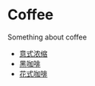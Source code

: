 # Coffee

Something about coffee

* [意式浓缩](espresso.md)
* [黑咖啡](black-coffee.md)
* [花式咖啡](fancy-coffee.md)